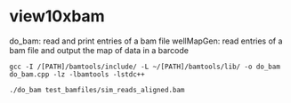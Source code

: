 # view10xbam



do_bam: read and print entries of a bam file
wellMapGen: read entries of a bam file and output the map of data in a barcode 

`gcc -I /[PATH]/bamtools/include/ -L ~/[PATH]/bamtools/lib/ -o do_bam do_bam.cpp -lz -lbamtools -lstdc++`

`./do_bam test_bamfiles/sim_reads_aligned.bam`

